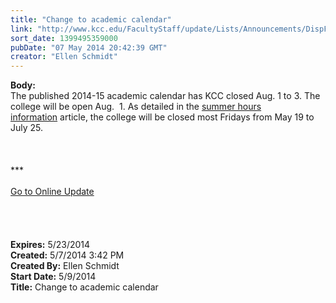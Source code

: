 ```yaml
---
title: "Change to academic calendar"
link: "http://www.kcc.edu/FacultyStaff/update/Lists/Announcements/DispForm.aspx?ID=1510"
sort_date: 1399495359000
pubDate: "07 May 2014 20:42:39 GMT"
creator: "Ellen Schmidt"
---
```


<div><b>Body:</b> <div class="ExternalClass8DE7E7F54306434FA0F954AEAE2B6340">
<div>The published 2014-15 academic calendar has KCC closed Aug. 1 to 3. The college will be open Aug.  1. As detailed in the <a href="/FacultyStaff/update/Lists/Announcements/DispForm2.aspx?List=7e45450e-520d-4ad3-81dd-a79ebcc75df4&amp;ID=1497&amp;Source=http%3a//www.kcc.edu/FacultyStaff/update/Pages/dailyupdate.aspx&amp;Web=6dd7d01a-f4b3-47f9-8d35-b60692caa2f7">summer hours information</a> article, the college will be closed most Fridays from May 19 to July 25.</div>
<div> </div>
<div> </div>
<div> </div>
<div>
<div></div>
<div></div>
<div>
<div></div>
<div>
<div></div>
<div>
<div></div>
<div>
<div></div>
<div></div>
<div>***</div>
<div> </div>
<div></div>
<div></div>
<div></div>
<div></div>
<div></div>
<div><a href="/FacultyStaff/update/Pages/dailyupdate.aspx">Go to Online Update</a></div>
<div></div><br /></div></div></div></div></div>
<div> </div>
<div> </div>
<div> </div></div></div>
<div><b>Expires:</b> 5/23/2014</div>
<div><b>Created:</b> 5/7/2014 3:42 PM</div>
<div><b>Created By:</b> Ellen Schmidt</div>
<div><b>Start Date:</b> 5/9/2014</div>
<div><b>Title:</b> Change to academic calendar</div>
